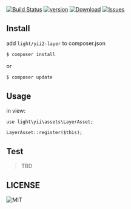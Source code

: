
[![Build Status](https://img.shields.io/travis/lichunqiang/yii2-layer.svg?style=flat-square)](http://travis-ci.org/lichunqiang/yii2-layer)
[![version](https://img.shields.io/packagist/v/light/yii2-layer.svg?style=flat-square)](https://packagist.org/packages/light/yii2-layer)
[![Download](https://img.shields.io/packagist/dd/light/yii2-layer.svg?style=flat-square)](https://packagist.org/packages/light/yii2-layer)
[![Issues](https://img.shields.io/github/issues/lichunqiang/yii2-layer.svg?style=flat-square)](https://github.com/lichunqiang/yii2-layer/issues)

## Install

add `light/yii2-layer` to composer.json

```sh
$ composer install
```

or

```sh
$ composer update
```

## Usage

in view:

```
use light\yii\assets\LayerAsset;

LayerAsset::register($this);

```

## Test

> TBD

## LICENSE

![MIT](https://img.shields.io/badge/license-MIT-blue.svg?style=flat-square)
